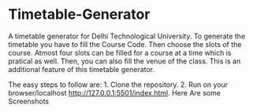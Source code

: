 # Timetable-Generator
A timetable generator for Delhi Technological University.
To generate the timetable you have to fill the Course Code. Then choose the slots of the course. Atmost four slots can be filled for a course at a time which is pratical as well. Then, you can also fill the venue of the class. This is an additional feature of this timetable generator.

The easy steps to follow are:
	1. Clone the repository.
	2. Run on your browser/localhost http://127.0.0.1:5501/index.html.
Here Are some Screenshots
